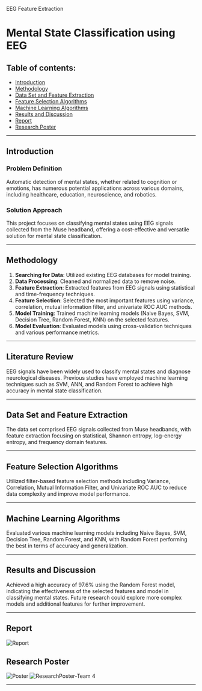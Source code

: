 EEG Feature Extraction
# Mental State Classification using EEG

## Table of contents:
- [Introduction](#introduction)
- [Methodology](#methodology)
- [Data Set and Feature Extraction](data-set-and-feature-extraction)
- [Feature Selection Algorithms](feature-selection-algorithms)
- [Machine Learning Algorithms](machine-learning-algorithms)
- [Results and Discussion](#results-and-discussion)
- [Report](report)
- [Research Poster](research-poster)


---

## Introduction

### Problem Definition
Automatic detection of mental states, whether related to cognition or emotions, has numerous potential applications across various domains, including healthcare, education, neuroscience, and robotics.

### Solution Approach
This project focuses on classifying mental states using EEG signals collected from the Muse headband, offering a cost-effective and versatile solution for mental state classification.

---

## Methodology

1. **Searching for Data**: Utilized existing EEG databases for model training.
2. **Data Processing**: Cleaned and normalized data to remove noise.
3. **Feature Extraction**: Extracted features from EEG signals using statistical and time-frequency techniques.
4. **Feature Selection**: Selected the most important features using variance, correlation, mutual information filter, and univariate ROC AUC methods.
5. **Model Training**: Trained machine learning models (Naive Bayes, SVM, Decision Tree, Random Forest, KNN) on the selected features.
6. **Model Evaluation**: Evaluated models using cross-validation techniques and various performance metrics.

---

## Literature Review

EEG signals have been widely used to classify mental states and diagnose neurological diseases. Previous studies have employed machine learning techniques such as SVM, ANN, and Random Forest to achieve high accuracy in mental state classification.

---

## Data Set and Feature Extraction

The data set comprised EEG signals collected from Muse headbands, with feature extraction focusing on statistical, Shannon entropy, log-energy entropy, and frequency domain features.

---

## Feature Selection Algorithms

Utilized filter-based feature selection methods including Variance, Correlation, Mutual Information Filter, and Univariate ROC AUC to reduce data complexity and improve model performance.

---

## Machine Learning Algorithms

Evaluated various machine learning models including Naive Bayes, SVM, Decision Tree, Random Forest, and KNN, with Random Forest performing the best in terms of accuracy and generalization.

---

## Results and Discussion

Achieved a high accuracy of 97.6% using the Random Forest model, indicating the effectiveness of the selected features and model in classifying mental states. Future research could explore more complex models and additional features for further improvement.

---

## Report

![Report](link/to/your/block_diagram.png)

## Research Poster
![Poster](link/to/your/block_diagram.png)
![ResearchPoster-Team 4](https://github.com/Omar-Saad-ELGharbawy/CDSS-Final-Project/assets/84602951/19717ad6-43cf-438c-a5f9-f4a7febfa905)


---


